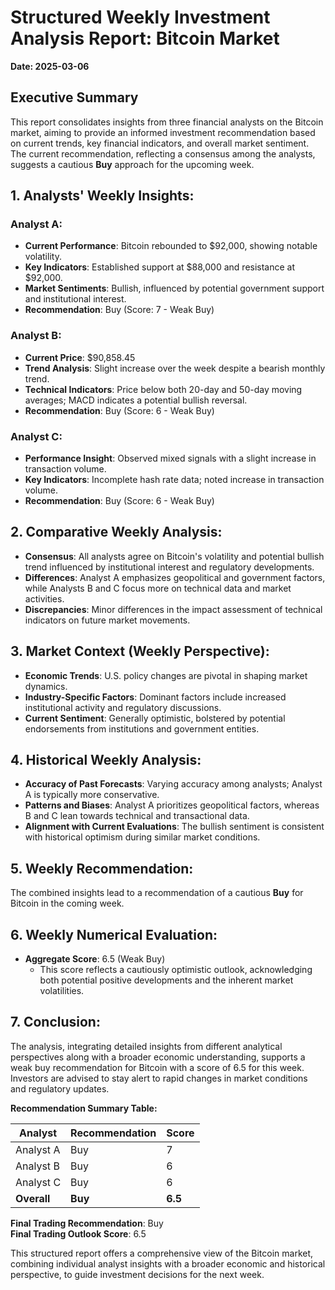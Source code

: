 # Structured Weekly Investment Analysis Report: Bitcoin Market
**Date: 2025-03-06**

## Executive Summary
This report consolidates insights from three financial analysts on the Bitcoin market, aiming to provide an informed investment recommendation based on current trends, key financial indicators, and overall market sentiment. The current recommendation, reflecting a consensus among the analysts, suggests a cautious **Buy** approach for the upcoming week.

## 1. Analysts' Weekly Insights:

### Analyst A:
- **Current Performance**: Bitcoin rebounded to $92,000, showing notable volatility.
- **Key Indicators**: Established support at $88,000 and resistance at $92,000.
- **Market Sentiments**: Bullish, influenced by potential government support and institutional interest.
- **Recommendation**: Buy (Score: 7 - Weak Buy)

### Analyst B:
- **Current Price**: $90,858.45
- **Trend Analysis**: Slight increase over the week despite a bearish monthly trend.
- **Technical Indicators**: Price below both 20-day and 50-day moving averages; MACD indicates a potential bullish reversal.
- **Recommendation**: Buy (Score: 6 - Weak Buy)

### Analyst C:
- **Performance Insight**: Observed mixed signals with a slight increase in transaction volume.
- **Key Indicators**: Incomplete hash rate data; noted increase in transaction volume.
- **Recommendation**: Buy (Score: 6 - Weak Buy)

## 2. Comparative Weekly Analysis:
- **Consensus**: All analysts agree on Bitcoin's volatility and potential bullish trend influenced by institutional interest and regulatory developments.
- **Differences**: Analyst A emphasizes geopolitical and government factors, while Analysts B and C focus more on technical data and market activities.
- **Discrepancies**: Minor differences in the impact assessment of technical indicators on future market movements.

## 3. Market Context (Weekly Perspective):
- **Economic Trends**: U.S. policy changes are pivotal in shaping market dynamics.
- **Industry-Specific Factors**: Dominant factors include increased institutional activity and regulatory discussions.
- **Current Sentiment**: Generally optimistic, bolstered by potential endorsements from institutions and government entities.

## 4. Historical Weekly Analysis:
- **Accuracy of Past Forecasts**: Varying accuracy among analysts; Analyst A is typically more conservative.
- **Patterns and Biases**: Analyst A prioritizes geopolitical factors, whereas B and C lean towards technical and transactional data.
- **Alignment with Current Evaluations**: The bullish sentiment is consistent with historical optimism during similar market conditions.

## 5. Weekly Recommendation:
The combined insights lead to a recommendation of a cautious **Buy** for Bitcoin in the coming week.

## 6. Weekly Numerical Evaluation:
- **Aggregate Score**: 6.5 (Weak Buy)
  - This score reflects a cautiously optimistic outlook, acknowledging both potential positive developments and the inherent market volatilities.

## 7. Conclusion:
The analysis, integrating detailed insights from different analytical perspectives along with a broader economic understanding, supports a weak buy recommendation for Bitcoin with a score of 6.5 for this week. Investors are advised to stay alert to rapid changes in market conditions and regulatory updates.

**Recommendation Summary Table:**

| Analyst     | Recommendation | Score |
|-------------|----------------|-------|
| Analyst A   | Buy            | 7     |
| Analyst B   | Buy            | 6     |
| Analyst C   | Buy            | 6     |
| **Overall** | **Buy**        | **6.5** |

**Final Trading Recommendation**: Buy  
**Final Trading Outlook Score**: 6.5

This structured report offers a comprehensive view of the Bitcoin market, combining individual analyst insights with a broader economic and historical perspective, to guide investment decisions for the next week.